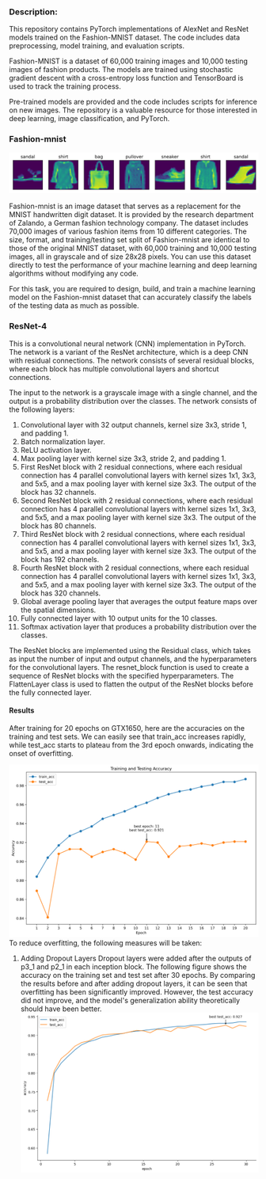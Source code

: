 ### Description:

This repository contains PyTorch implementations of AlexNet and ResNet models trained on the Fashion-MNIST dataset. The code includes data preprocessing, model training, and evaluation scripts.

Fashion-MNIST is a dataset of 60,000 training images and 10,000 testing images of fashion products. The models are trained using stochastic gradient descent with a cross-entropy loss function and TensorBoard is used to track the training process.

Pre-trained models are provided and the code includes scripts for inference on new images. The repository is a valuable resource for those interested in deep learning, image classification, and PyTorch.

### Fashion-mnist 

![output](imges/output.svg)

Fashion-mnist is an image dataset that serves as a replacement for the MNIST handwritten digit dataset. It is provided by the research department of Zalando, a German fashion technology company. The dataset includes 70,000 images of various fashion items from 10 different categories. The size, format, and training/testing set split of Fashion-mnist are identical to those of the original MNIST dataset, with 60,000 training and 10,000 testing images, all in grayscale and of size 28x28 pixels. You can use this dataset directly to test the performance of your machine learning and deep learning algorithms without modifying any code.

For this task, you are required to design, build, and train a machine learning model on the Fashion-mnist dataset that can accurately classify the labels of the testing data as much as possible.

### ResNet-4

This is a convolutional neural network (CNN) implementation in PyTorch. The network is a variant of the ResNet architecture, which is a deep CNN with residual connections. The network consists of several residual blocks, where each block has multiple convolutional layers and shortcut connections.

The input to the network is a grayscale image with a single channel, and the output is a probability distribution over the classes. The network consists of the following layers:

1. Convolutional layer with 32 output channels, kernel size 3x3, stride 1, and padding 1.
2. Batch normalization layer.
3. ReLU activation layer.
4. Max pooling layer with kernel size 3x3, stride 2, and padding 1.
5. First ResNet block with 2 residual connections, where each residual connection has 4 parallel convolutional layers with kernel sizes 1x1, 3x3, and 5x5, and a max pooling layer with kernel size 3x3. The output of the block has 32 channels.
6. Second ResNet block with 2 residual connections, where each residual connection has 4 parallel convolutional layers with kernel sizes 1x1, 3x3, and 5x5, and a max pooling layer with kernel size 3x3. The output of the block has 80 channels.
7. Third ResNet block with 2 residual connections, where each residual connection has 4 parallel convolutional layers with kernel sizes 1x1, 3x3, and 5x5, and a max pooling layer with kernel size 3x3. The output of the block has 192 channels.
8. Fourth ResNet block with 2 residual connections, where each residual connection has 4 parallel convolutional layers with kernel sizes 1x1, 3x3, and 5x5, and a max pooling layer with kernel size 3x3. The output of the block has 320 channels.
9. Global average pooling layer that averages the output feature maps over the spatial dimensions.
10. Fully connected layer with 10 output units for the 10 classes.
11. Softmax activation layer that produces a probability distribution over the classes.

The ResNet blocks are implemented using the Residual class, which takes as input the number of input and output channels, and the hyperparameters for the convolutional layers. The resnet_block function is used to create a sequence of ResNet blocks with the specified hyperparameters. The FlattenLayer class is used to flatten the output of the ResNet blocks before the fully connected layer.

#### Results

After training for 20 epochs on GTX1650, here are the accuracies on the training and test sets. We can easily see that train_acc increases rapidly, while test_acc starts to plateau from the 3rd epoch onwards, indicating the onset of overfitting.

![resnet-4](imges/resnet-4-1680705065645-5.svg)
To reduce overfitting, the following measures will be taken:
1. Adding Dropout Layers
Dropout layers were added after the outputs of p3_1 and p2_1 in each inception block. The following figure shows the accuracy on the training set and test set after 30 epochs. By comparing the results before and after adding dropout layers, it can be seen that overfitting has been significantly improved. However, the test accuracy did not improve, and the model's generalization ability theoretically should have been better.
![dropout](./imges/dropout.png)